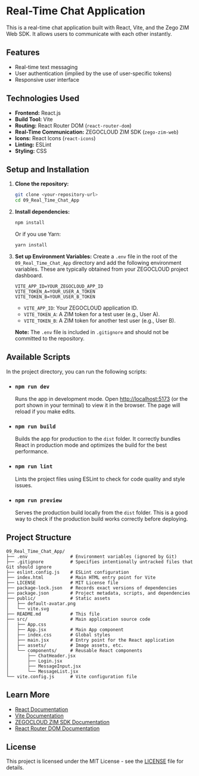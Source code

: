 # Real-Time Chat Application

This is a real-time chat application built with React, Vite, and the Zego ZIM Web SDK. It allows users to communicate with each other instantly.

## Features

* Real-time text messaging
* User authentication (implied by the use of user-specific tokens)
* Responsive user interface

## Technologies Used

* **Frontend:** React.js
* **Build Tool:** Vite
* **Routing:** React Router DOM (`react-router-dom`)
* **Real-Time Communication:** ZEGOCLOUD ZIM SDK (`zego-zim-web`)
* **Icons:** React Icons (`react-icons`)
* **Linting:** ESLint
* **Styling:** CSS

## Setup and Installation

1. **Clone the repository:**

    ```bash
    git clone <your-repository-url>
    cd 09_Real_Time_Chat_App
    ```

2. **Install dependencies:**

    ```bash
    npm install
    ```

    Or if you use Yarn:

    ```bash
    yarn install
    ```

3. **Set up Environment Variables:**
    Create a `.env` file in the root of the `09_Real_Time_Chat_App` directory and add the following environment variables. These are typically obtained from your ZEGOCLOUD project dashboard.

    ```env
    VITE_APP_ID=YOUR_ZEGOCLOUD_APP_ID
    VITE_TOKEN_A=YOUR_USER_A_TOKEN
    VITE_TOKEN_B=YOUR_USER_B_TOKEN
    ```

    * `VITE_APP_ID`: Your ZEGOCLOUD application ID.
    * `VITE_TOKEN_A`: A ZIM token for a test user (e.g., User A).
    * `VITE_TOKEN_B`: A ZIM token for another test user (e.g., User B).

    **Note:** The `.env` file is included in `.gitignore` and should not be committed to the repository.

## Available Scripts

In the project directory, you can run the following scripts:

* ### `npm run dev`

    Runs the app in development mode. Open [http://localhost:5173](http://localhost:5173) (or the port shown in your terminal) to view it in the browser. The page will reload if you make edits.

* ### `npm run build`

    Builds the app for production to the `dist` folder. It correctly bundles React in production mode and optimizes the build for the best performance.

* ### `npm run lint`

    Lints the project files using ESLint to check for code quality and style issues.

* ### `npm run preview`

    Serves the production build locally from the `dist` folder. This is a good way to check if the production build works correctly before deploying.

## Project Structure

```plainext
09_Real_Time_Chat_App/
├── .env                # Environment variables (ignored by Git)
├── .gitignore          # Specifies intentionally untracked files that Git should ignore
├── eslint.config.js    # ESLint configuration
├── index.html          # Main HTML entry point for Vite
├── LICENSE             # MIT License file
├── package-lock.json   # Records exact versions of dependencies
├── package.json        # Project metadata, scripts, and dependencies
├── public/             # Static assets
│   ├── default-avatar.png
│   └── vite.svg
├── README.md           # This file
├── src/                # Main application source code
│   ├── App.css
│   ├── App.jsx         # Main App component
│   ├── index.css       # Global styles
│   ├── main.jsx        # Entry point for the React application
│   ├── assets/         # Image assets, etc.
│   └── components/     # Reusable React components
│       ├── ChatHeader.jsx
│       ├── Login.jsx
│       ├── MessageInput.jsx
│       └── MessageList.jsx
└── vite.config.js      # Vite configuration file
```

## Learn More

* [React Documentation](https://reactjs.org/)
* [Vite Documentation](https://vitejs.dev/)
* [ZEGOCLOUD ZIM SDK Documentation](https://docs.zegocloud.com/article/14159)
* [React Router DOM Documentation](https://reactrouter.com/)

## License

This project is licensed under the MIT License - see the [LICENSE](LICENSE:1) file for details.
